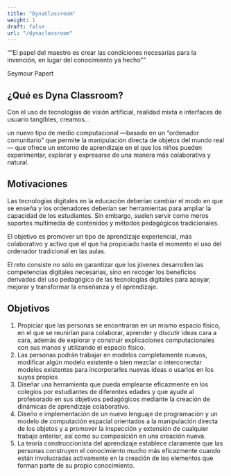 ```yaml
---
title: "DynaClassroom"
weight: 1
draft: false
url: "/dynaclassroom"
---
```


<main>
        <section class="ooo-welcome" id="welcome">
            <div class="ooo-content">
                <div>
                    <q>“El papel del maestro es crear las condiciones necesarias para la invención, en lugar del conocimiento ya hecho”</q>
                    <p class="ooo-signature">Seymour Papert</p>
                </div>
            </div>
        </section>
        <section class="ooo-what-is" id="what">
            <div class="ooo-content">
                <div>
                    <h2>¿Qué es Dyna Classroom?</h2>
                    <p class="ooo-summary">Con el uso de tecnologías de visión artificial, realidad mixta e interfaces de usuario tangibles, creamos… </p>
                    <p>un nuevo tipo de medio computacional —basado en un “ordenador comunitario” que permite la manipulación directa de objetos del mundo real— que ofrece un entorno de aprendizaje en el que los niños pueden experimentar, explorar y expresarse de una manera más colaborativa y natural.</p>
                </div>
            </div>
        </section>
        <section class="ooo-motivations" id="motivations">
            <div class="ooo-content">
                <h2>Motivaciones</h2>
                <div>
                    <div class="ooo-columns">
                        <p>Las tecnologías digitales en la educación deberían cambiar el modo en que se enseña y los ordenadores deberían ser herramientas para ampliar la capacidad de los estudiantes. Sin embargo, suelen servir como meros soportes multimedia de contenidos y métodos pedagógicos tradicionales. </p>
                        <p>El objetivo es promover un tipo de aprendizaje experiencial, más colaborativo y activo que el que ha propiciado hasta el momento el uso del ordenador tradicional en las aulas. </p>
                        <p>El reto consiste no sólo en garantizar que los jóvenes desarrollen las competencias digitales necesarias, sino en recoger los beneficios derivados del uso pedagógico de las tecnologías digitales para apoyar, mejorar y transformar la enseñanza y el aprendizaje.</p>
                    </div>
                </div>
            </div>
        </section>
        <section class="ooo-objectives" id="objectives">
            <div class="ooo-content">
                <h2>Objetivos</h2>
                <ol>
                    <li>Propiciar que las personas se encontraran en un mismo espacio físico, en el que se reunirían para colaborar, aprender y discutir ideas cara a cara, además de explorar y construir explicaciones computacionales con sus manos y utilizando el espacio físico.</li>
                    <li>Las personas podrán trabajar en modelos completamente nuevos, modificar algún modelo existente o bien mezclar o interconectar modelos existentes para incorporarles nuevas ideas o usarlos en los suyos propios</li>
                    <li>Diseñar una herramienta que pueda emplearse eficazmente en los colegios por estudiantes de diferentes edades y que ayude al profesorado en sus objetivos pedagógicos mediante la creación de dinámicas de aprendizaje colaborativo.</li>
                    <li>Diseño e implementación de un nuevo lenguaje de programación y un modelo de computación espacial orientados a la manipulación directa de los objetos y a promover la inspección y extensión de cualquier trabajo anterior, así como su composición en una creación nueva.</li>
                    <li>La teoría construccionista del aprendizaje establece claramente que las personas construyen el conocimiento mucho más eficazmente cuando están involucradas activamente en la creación de los elementos que forman parte de su propio conocimiento.</li>
                </ol>
            </div>
        </section>
    </main>

